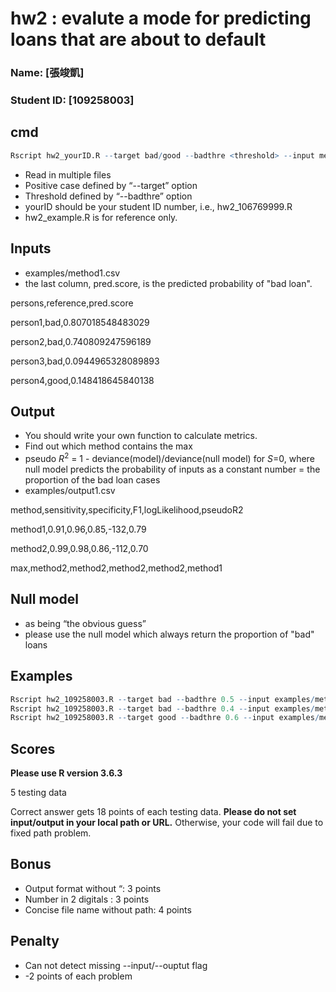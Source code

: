 # hw2 :  evalute a mode for predicting loans that are about to default

### Name: [張竣凱]
### Student ID: [109258003]

## cmd

```R
Rscript hw2_yourID.R --target bad/good --badthre <threshold> --input meth1 meth2 ... methx --output result.csv

```

* Read in multiple files
* Positive case defined by “--target” option
* Threshold defined by “--badthre” option
* yourID should be your student ID number, i.e., hw2_106769999.R
* hw2_example.R is for reference only.

## Inputs

* examples/method1.csv
* the last column, pred.score, is the predicted probability of "bad loan".


persons,reference,pred.score

person1,bad,0.807018548483029

person2,bad,0.740809247596189

person3,bad,0.0944965328089893

person4,good,0.148418645840138

## Output
* You should write your own function to calculate metrics.
* Find out which method contains the max
* pseudo *R*<sup>2</sup> = 1 - deviance(model)/deviance(null model) for *S*=0, where null model predicts the probability of inputs as a constant number = the proportion of the bad loan cases
* examples/output1.csv

method,sensitivity,specificity,F1,logLikelihood,pseudoR2

method1,0.91,0.96,0.85,-132,0.79

method2,0.99,0.98,0.86,-112,0.70

max,method2,method2,method2,method2,method1

## Null model
* as being “the obvious guess”
* please use the null model which always return the proportion of "bad" loans

## Examples

```R
Rscript hw2_109258003.R --target bad --badthre 0.5 --input examples/method1.csv examples/method2.csv --output examples/output1.csv
Rscript hw2_109258003.R --target bad --badthre 0.4 --input examples/method1.csv examples/method3.csv examples/method5.csv --output examples/output2.csv
Rscript hw2_109258003.R --target good --badthre 0.6 --input examples/method2.csv examples/method4.csv examples/method6.csv --output examples/output3.csv
```

## Scores

**Please use R version 3.6.3**

5 testing data

Correct answer gets 18 points of each testing data.
**Please do not set input/output in your local path or URL.** 
Otherwise, your code will fail due to fixed path problem.

## Bonus

- Output format without “: 3 points
- Number in 2 digitals : 3 points
- Concise file name without path: 4 points

## Penalty
- Can not detect missing --input/--ouptut flag
- -2 points of each problem
